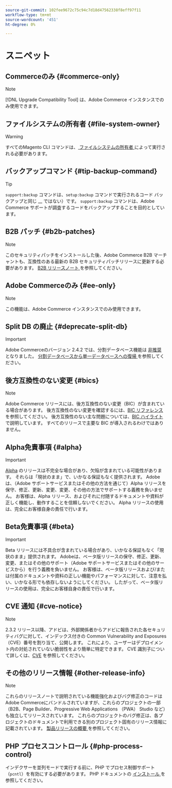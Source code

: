 ```yaml
---
source-git-commit: 102fee9672c75c94c7d18d47562338f8eff97f11
workflow-type: tm+mt
source-wordcount: '451'
ht-degree: 0%

---
```

# スニペット

## Commerceのみ {#commerce-only}

>[!NOTE]
>
>[!DNL Upgrade Compatibility Tool] は、Adobe Commerce インスタンスでのみ使用できます。

<!-- Configuration guide snippets -->

## ファイルシステムの所有者 {#file-system-owner}

>[!WARNING]
>
>すべてのMagento CLI コマンドは、[ ファイルシステムの所有者 ](/help/configuration/cli/config-cli.md#prerequisites) によって実行される必要があります。

## バックアップコマンド {#tip-backup-command}

>[!TIP]
>
>`support:backup` コマンドは、`setup:backup` コマンドで実行されるコード バックアップと同じ __ ではない）です。 `support:backup` コマンドは、Adobe Commerce サポートが調査するコードをバックアップすることを目的としています。

## B2B パッチ {#b2b-patches}

>[!NOTE]
>
>このセキュリティパッチをインストールした後、Adobe Commerce B2B マーチャントも、互換性のある最新の B2B セキュリティパッチリリースに更新する必要があります。 [B2B リリースノート ](https://experienceleague.adobe.com/en/docs/commerce-admin/b2b/release-notes) を参照してください。

## Adobe Commerceのみ {#ee-only}

>[!NOTE]
>
>この機能は、Adobe Commerce インスタンスでのみ使用できます。

## Split DB の廃止 {#deprecate-split-db}

>[!IMPORTANT]
>
>Adobe Commerceのバージョン 2.4.2 では、分割データベース機能は [ 非推奨 ](https://community.magento.com/t5/Magento-DevBlog/Deprecation-of-Split-Database-in-Magento-Commerce/ba-p/465187?_ga=2.128934671.2024864496.1657558157-1596100530.1657558157) となりました。 [ 分割データベースから単一データベースへの復帰 ](/help/configuration/storage/revert-split-database.md) を参照してください。

<!-- End of Configuration guide snippets -->

## 後方互換性のない変更 {#bics}

>[!NOTE]
>
>Adobe Commerce リリースには、後方互換性のない変更（BIC）が含まれている場合があります。 後方互換性のない変更を確認するには、[BIC リファレンス ](https://developer.adobe.com/commerce/php/development/backward-incompatible-changes/reference/) を参照してください。 後方互換性のない主な問題については、[BIC ハイライト ](https://developer.adobe.com/commerce/php/development/backward-incompatible-changes/) で説明しています。 すべてのリリースで主要な BIC が導入されるわけではありません。

## Alpha免責事項 {#alpha}

>[!IMPORTANT]
>
>[Alpha](/help/release/versioning-policy.md#alpha-patch-release) のリリースは不完全な場合があり、欠陥が含まれている可能性があります。 それらは「現状のまま」で、いかなる保証もなく提供されます。 Adobeは、（Adobe サポートサービスまたはその他の方法を通じて）Alpha リリースを保守、修正、更新、変更、変更、その他の方法でサポートする義務を負いません。 お客様は、Alpha リリース、およびそれに付随するドキュメントや資料が正しく機能し、動作することを信頼しないでください。 Alpha リリースの使用は、完全にお客様自身の責任で行います。

## Beta免責事項 {#beta}

>[!IMPORTANT]
>
>Beta リリースには不具合が含まれている場合があり、いかなる保証もなく「現状のまま」提供されます。 Adobeは、ベータ版リリースの保守、修正、更新、変更、またはその他のサポート（Adobe サポートサービスまたはその他のサービスから）を行う義務を負いません。 お客様は、ベータ版リリースおよび/または付属のドキュメントや資料の正しい機能やパフォーマンスに対して、注意を払い、いかなる形でも依存しないようにしてください。 したがって、ベータ版リリースの使用は、完全にお客様自身の責任で行います。

## CVE 通知 {#cve-notice}

>[!NOTE]
>
>2.3.2 リリース以降、アドビは、外部関係者からアドビに報告された各セキュリティバグに対して、インデックス付きの Common Vulnerability and Exposures （CVE）番号を割り当て、公開します。 これにより、ユーザーはデプロイメント内の対処されていない脆弱性をより簡単に特定できます。 CVE 識別子について詳しくは、[CVE](https://cve.mitre.org/) を参照してください。

## その他のリリース情報 {#other-release-info}

>[!NOTE]
>
>これらのリリースノートで説明されている機能強化およびバグ修正のコードはAdobe Commerceにバンドルされていますが、これらのプロジェクトの一部（B2B、Page Builder、Progressive Web Applications （PWA） Studio など）も独立してリリースされています。 これらのプロジェクトのバグ修正は、各プロジェクトのドキュメントで利用できる別のプロジェクト固有のリリース情報に記載されています。 [ 製品リリースの概要 ](/help/release/release-notes/overview.md) を参照してください。

## PHP プロセスコントロール {#php-process-control}

インデクサーを並列モードで実行する前に、PHP でプロセス制御サポート （`pcntl`）を有効にする必要があります。 PHP ドキュメントの [ インストール ](https://www.php.net/manual/en/pcntl.installation.php) を参照してください。
